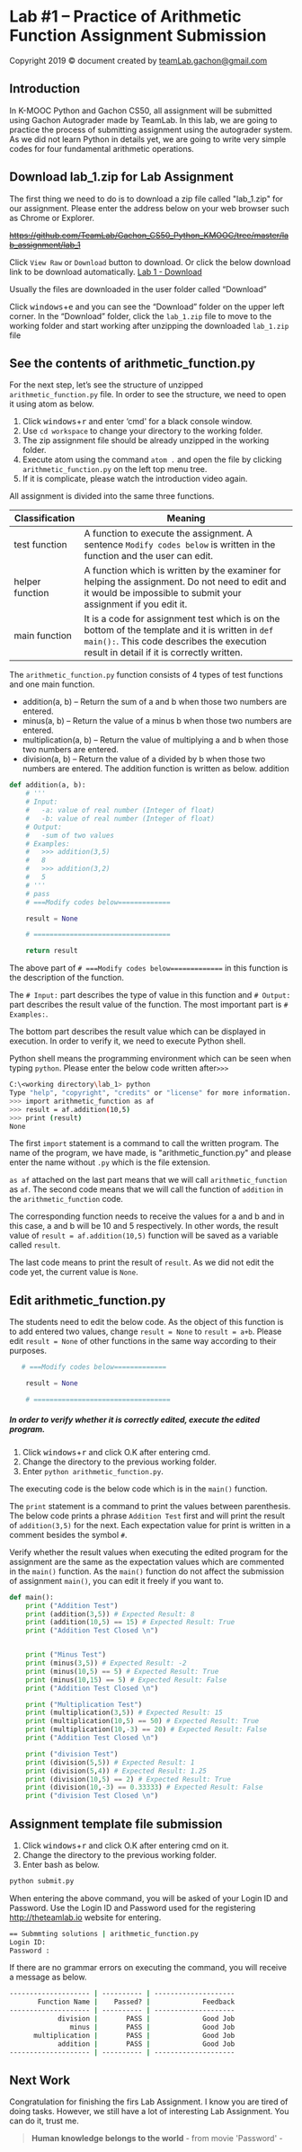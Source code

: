 # Lab #1 – Practice of Arithmetic Function Assignment Submission
Copyright 2019 © document created by teamLab.gachon@gmail.com

## Introduction
In K-MOOC Python and Gachon CS50, all assignment will be submitted using Gachon Autograder made by TeamLab. In this lab, we are going to practice the process of submitting assignment using the autograder system. As we did not learn Python in details yet, we are going to write very simple codes for four fundamental arithmetic operations.

## Download lab_1.zip for Lab Assignment
The first thing we need to do is to download a zip file called "lab_1.zip" for our assignment. Please enter the address below on your web browser such as Chrome or Explorer.  

~~https://github.com/TeamLab/Gachon_CS50_Python_KMOOC/tree/master/lab_assignment/lab_1~~

Click `View Raw`  or  `Download` button to download. Or click the below download link to be download automatically. [Lab 1 - Download](~~https://github.com/TeamLab/Gachon_CS50_Python_KMOOC/raw/master/lab_assignment/lab_1/lab_1.zip~~)

Usually the files are downloaded in the user folder called “Download”

Click <kbd>windows</kbd><sup id="windows"></sup>+<kbd>e</kbd> and you can see the “Download” folder on the upper left corner. In the “Download” folder, click the `lab_1.zip` file to move to the working folder and start working after unzipping the downloaded `lab_1.zip` file



## See the contents of arithmetic_function.py
For the next step, let’s see the structure of unzipped `arithmetic_function.py` file. In order to see the structure, we need to open it using atom as below.
1. Click <kbd>windows</kbd><sup id="windows"></sup>+<kbd>r</kbd> and enter ‘cmd' for a black console window.
2. Use `cd workspace` to change your directory to the working folder.
3. The zip assignment file should be already unzipped in the working folder.
4. Execute atom using the command `atom .` and open the file by clicking `arithmetic_function.py` on the left top menu tree.
5. If it is complicate, please watch the introduction video again.

All assignment is divided into the same three functions.

Classification           | Meaning
--------       | ---
test function      | A function to execute the assignment. A sentence `Modify codes below` is written in the function and the user can edit.
helper function   | A function which is written by the examiner for helping the assignment. Do not need to edit and it would be impossible to submit your assignment if you edit it.
main function       | It is a code for assignment test which is on the bottom of the template and it is written in `def main():`. This code describes the execution result in detail if it is correctly written.

The `arithmetic_function.py` function consists of 4 types of test functions and one main function.  

- addition(a, b) – Return the sum of a and b when those two numbers are entered.
- minus(a, b) – Return the value of a minus b when those two numbers are entered.
- multiplication(a, b) – Return the value of multiplying a and b when those two numbers are entered.
- division(a, b) – Return the value of a divided by b when those two numbers are entered.
The addition function is written as below. addition

```python
def addition(a, b):
    # '''
    # Input:
    #   -a: value of real number (Integer of float)
    #   -b: value of real number (Integer of float)
    # Output:
    #   -sum of two values
    # Examples:
    #   >>> addition(3,5)
    #   8
    #   >>> addition(3,2)
    #   5
    # '''
    # pass
    # ===Modify codes below=============

    result = None

    # ==================================

    return result
```   

The above part of `# ===Modify codes below=============` in this function is the description of the function.

The `# Input:` part describes the type of value in this function and `# Output:` part describes the result value of the function. The most important part is `# Examples:`.

The bottom part describes the result value which can be displayed in execution. In order to verify it, we need to execute Python shell.

Python shell means the programming environment which can be seen when typing `python`. Please enter the below code written after`>>>`

```bash
C:\<working directory\lab_1> python
Type "help", "copyright", "credits" or "license" for more information.
>>> import arithmetic_function as af
>>> result = af.addition(10,5)
>>> print (result)
None
```

The first `import` statement is a command to call the written program. The name of the program, we have made, is "arithmetic_function.py" and please enter the name without `.py` which is the file extension.

`as af` attached on the last part means that we will call `arithmetic_function` as `af`. The second code means that we will call the function of `addition` in the  `arithmetic_function` code.

The corresponding function needs to receive the values for a and b and in this case, a and b will be 10 and 5 respectively. In other words, the result value of `result = af.addition(10,5)` function will be saved as a variable called `result`.

The last code means to print the result of `result`. As we did not edit the code yet, the current value is `None`.

## Edit arithmetic_function.py
The students need to edit the below code. As the object of this function is to add entered two values, change `result = None` to `result = a+b`. Please edit `result = None` of other functions in the same way according to their purposes.

```python
   # ===Modify codes below=============

    result = None

    # ==================================
```
##### In order to verify whether it is correctly edited, execute the edited program.
1. Click <kbd>windows</kbd><sup id="windows"></sup>+<kbd>r</kbd> and click O.K after entering cmd.
2. Change the directory to the previous working folder.
3. Enter `python arithmetic_function.py`.

The executing code is the below code which is in the `main()` function.

The `print` statement is a command to print the values between parenthesis. The below code prints a phrase `Addition Test` first and will print the result of `addition(3,5)` for the next.
Each expectation value for print is written in a comment <sup id="comment"></sup> besides the symbol
`#`.

Verify whether the result values when executing the edited program for the assignment are the same as the expectation values which are commented in the `main()` function.
As the `main()` function do not affect the submission of assignment `main()`, you can edit it freely if you want to.  

```python
def main():
    print ("Addition Test")
    print (addition(3,5)) # Expected Result: 8
    print (addition(10,5) == 15) # Expected Result: True
    print ("Addition Test Closed \n")


    print ("Minus Test")
    print (minus(3,5)) # Expected Result: -2
    print (minus(10,5) == 5) # Expected Result: True
    print (minus(10,15) == 5) # Expected Result: False
    print ("Addition Test Closed \n")

    print ("Multiplication Test")
    print (multiplication(3,5)) # Expected Result: 15
    print (multiplication(10,5) == 50) # Expected Result: True
    print (multiplication(10,-3) == 20) # Expected Result: False
    print ("Addition Test Closed \n")

    print ("division Test")
    print (division(5,5)) # Expected Result: 1
    print (division(5,4)) # Expected Result: 1.25
    print (division(10,5) == 2) # Expected Result: True
    print (division(10,-3) == 0.33333) # Expected Result: False
    print ("division Test Closed \n")
```

## Assignment template file submission
1. Click <kbd>windows</kbd><sup id="windows"></sup>+<kbd>r</kbd> and click O.K after entering cmd on it.
2. Change the directory to the previous working folder.
3. Enter bash as below.
```bash
python submit.py
```

When entering the above command, you will be asked of your Login ID and Password. Use the Login ID and Password used for the registering http://theteamlab.io  website for entering.

```bash
== Submmting solutions | arithmetic_function.py
Login ID:
Password :
```

If there are no grammar errors on executing the command, you will receive a message as below.

```bash
-------------------- | ---------- | --------------------
       Function Name |    Passed? |             Feedback
-------------------- | ---------- | --------------------
            division |       PASS |             Good Job
               minus |       PASS |             Good Job
      multiplication |       PASS |             Good Job
            addition |       PASS |             Good Job
-------------------- | ---------- | --------------------
```


## Next Work
Congratulation for finishing the firs Lab Assignment. I know you are tired of doing tasks. However, we still have a lot of interesting Lab Assignment. You can do it, trust me.
> **Human knowledge belongs to the world** - from movie 'Password' -
